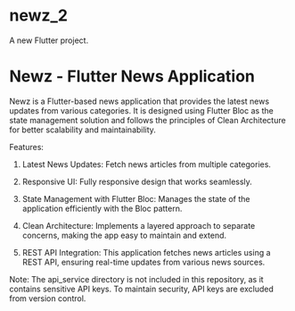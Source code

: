 # newz_2

A new Flutter project.

# Newz - Flutter News Application


Newz is a Flutter-based news application that provides the latest news updates from various categories. It is designed using Flutter Bloc as the state management solution and follows the principles of Clean Architecture for better scalability and maintainability.

Features:

1) Latest News Updates: Fetch news articles from multiple categories.

2) Responsive UI: Fully responsive design that works seamlessly.

3) State Management with Flutter Bloc: Manages the state of the application efficiently with the Bloc pattern.

4) Clean Architecture: Implements a layered approach to separate concerns, making the app easy to maintain and extend.

5) REST API Integration: This application fetches news articles using a REST API, ensuring real-time updates from various news sources.
   
Note: The api_service directory is not included in this repository, as it contains sensitive API keys. To maintain security, API keys are excluded from version control.
